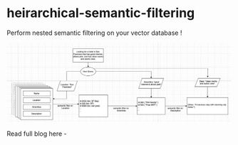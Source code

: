 # heirarchical-semantic-filtering
Perform nested semantic filtering on your vector database !

![nested semantic filtering](https://github.com/darshil3011/heirarchical-semantic-filtering/blob/main/diagram.png)

Read full blog here - 
